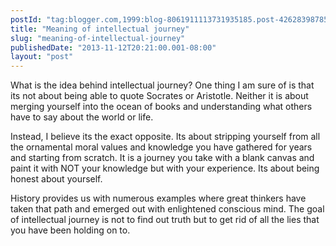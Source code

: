 ```yaml
---
postId: "tag:blogger.com,1999:blog-8061911113731935185.post-4262839878535812482"
title: "Meaning of intellectual journey"
slug: "meaning-of-intellectual-journey"
publishedDate: "2013-11-12T20:21:00.001-08:00"
layout: "post"
---
```


What is the idea behind intellectual journey? One thing I am sure of is that
its not about being able to quote Socrates or Aristotle. Neither it is about
merging yourself into the ocean of books and understanding what others have to
say about the world or life.  
  
Instead, I believe its the exact opposite. Its about stripping yourself from
all the ornamental moral values and knowledge you have gathered for years and
starting from scratch. It is a journey you take with a blank canvas and paint
it with NOT your knowledge but with your experience. Its about being honest
about yourself.  
  
History provides us with numerous examples where great thinkers have taken
that path and emerged out with enlightened conscious mind. The goal of
intellectual journey is not to find out truth but to get rid of all the lies
that you have been holding on to.

